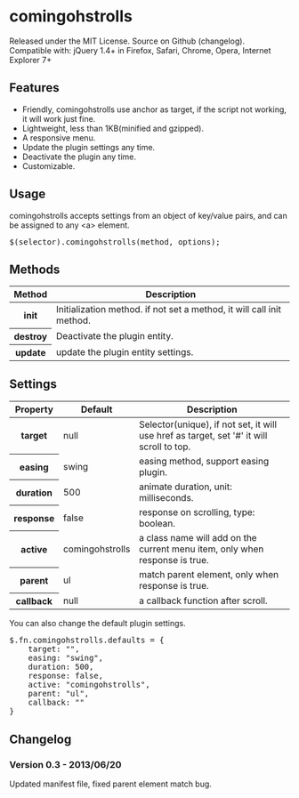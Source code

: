 comingohstrolls
===============
<p>Released under the MIT License. Source on Github (changelog).<br>
Compatible with: jQuery 1.4+ in Firefox, Safari, Chrome, Opera, Internet Explorer 7+</p>
<h2>Features</h2>
<ul>
  <li>Friendly, comingohstrolls use anchor as target, if the script not working, it will work just fine.</li>
  <li>Lightweight, less than 1KB(minified and gzipped).</li>
  <li>A responsive menu.</li>
  <li>Update the plugin settings any time.</li>
  <li>Deactivate the plugin any time.</li>
  <li>Customizable.</li>
</ul>
<h2>Usage</h2>
<p>comingohstrolls accepts settings from an object of key/value pairs, and can be assigned to any &lt;a&gt; element.</p>
<pre>$(selector).comingohstrolls(method, options);</pre>

<h2>Methods</h2>
<table>
  <thead>
    <tr>
      <th>Method</th>
      <th>Description</th>
    </tr>
  </thead>
  <tbody>
    <tr>
      <th>init</th>
      <td>Initialization method. if not set a method, it will call init method.</td>
    </tr>
    <tr>
      <th>destroy</th>
      <td>Deactivate the plugin entity.</td>
    </tr>
    <tr>
      <th>update</th>
      <td>update the plugin entity settings.</td>
    </tr>
  </tbody>
</table>
<h2>Settings</h2>
<table>
  <thead>
    <tr>
      <th>Property</th>
      <th>Default</th>
      <th>Description</th>
    </tr>
  </thead>
  <tbody>
    <tr>
      <th>target</th>
      <td>null</td>
      <td>Selector(unique), if not set, it will use href as target, set '#' it will scroll to top.</td>
    </tr>
    <tr>
      <th>easing</th>
      <td>swing</td>
      <td>easing method, support easing plugin.</td>
    </tr>
    <tr>
      <th>duration</th>
      <td>500</td>
      <td>animate duration, unit: milliseconds.</td>
    </tr>
    <tr>
      <th>response</th>
      <td>false</td>
      <td>response on scrolling, type: boolean.</td>
    </tr>
    <tr>
      <th>active</th>
      <td>comingohstrolls</td>
      <td>a class name will add on the current menu item, only when response is true.</td>
    </tr>
    <tr>
      <th>parent</th>
      <td>ul</td>
      <td>match parent element, only when response is true.</td>
    </tr>
    <tr>
      <th>callback</th>
      <td>null</td>
      <td>a callback function after scroll.</td>
    </tr>
  </tbody>
</table>
<p>You can also change the default plugin settings.</p>
<pre class="prettyprint linenums">$.fn.comingohstrolls.defaults = {
	target: &quot;&quot;,
	easing: &quot;swing&quot;,
	duration: 500,
	response: false,
	active: &quot;comingohstrolls&quot;,
	parent: &quot;ul&quot;,
	callback: &quot;&quot;
}</pre>

<h2 id="changelog">Changelog</h2>
<h3>Version 0.3 - 2013/06/20</h3>
<p>Updated manifest file, fixed parent element match bug.</p>
